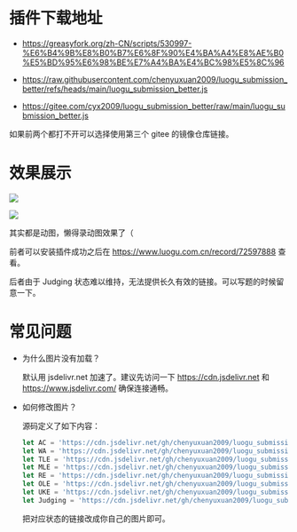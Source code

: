 # 插件下载地址

- <https://greasyfork.org/zh-CN/scripts/530997-%E6%B4%9B%E8%B0%B7%E6%8F%90%E4%BA%A4%E8%AE%B0%E5%BD%95%E6%98%BE%E7%A4%BA%E4%BC%98%E5%8C%96>
- <https://raw.githubusercontent.com/chenyuxuan2009/luogu_submission_better/refs/heads/main/luogu_submission_better.js>

- <https://gitee.com/cyx2009/luogu_submission_better/raw/main/luogu_submission_better.js>

如果前两个都打不开可以选择使用第三个 gitee 的镜像仓库链接。

# 效果展示

![](https://cdn.jsdelivr.net/gh/chenyuxuan2009/luogu_submission_better/example1.png)

![](https://cdn.jsdelivr.net/gh/chenyuxuan2009/luogu_submission_better/example2.png)

其实都是动图，懒得录动图效果了（

前者可以安装插件成功之后在 <https://www.luogu.com.cn/record/72597888> 查看。

后者由于 Judging 状态难以维持，无法提供长久有效的链接。可以写题的时候留意一下。

# 常见问题

- 为什么图片没有加载？

  默认用 jsdelivr.net 加速了。建议先访问一下 <https://cdn.jsdelivr.net> 和 <https://www.jsdelivr.com/> 确保连接通畅。

- 如何修改图片？

  源码定义了如下内容：

  ```js
  let AC = 'https://cdn.jsdelivr.net/gh/chenyuxuan2009/luogu_submission_better/AC.gif'
  let WA = 'https://cdn.jsdelivr.net/gh/chenyuxuan2009/luogu_submission_better/WA.gif'
  let TLE = 'https://cdn.jsdelivr.net/gh/chenyuxuan2009/luogu_submission_better/TLE.gif'
  let MLE = 'https://cdn.jsdelivr.net/gh/chenyuxuan2009/luogu_submission_better/MLE.gif'
  let RE = 'https://cdn.jsdelivr.net/gh/chenyuxuan2009/luogu_submission_better/RE.gif'
  let OLE = 'https://cdn.jsdelivr.net/gh/chenyuxuan2009/luogu_submission_better/OLE.gif'
  let UKE = 'https://cdn.jsdelivr.net/gh/chenyuxuan2009/luogu_submission_better/UKE.gif'
  let Judging = 'https://cdn.jsdelivr.net/gh/chenyuxuan2009/luogu_submission_better/Judging.gif'
  ```

  把对应状态的链接改成你自己的图片即可。